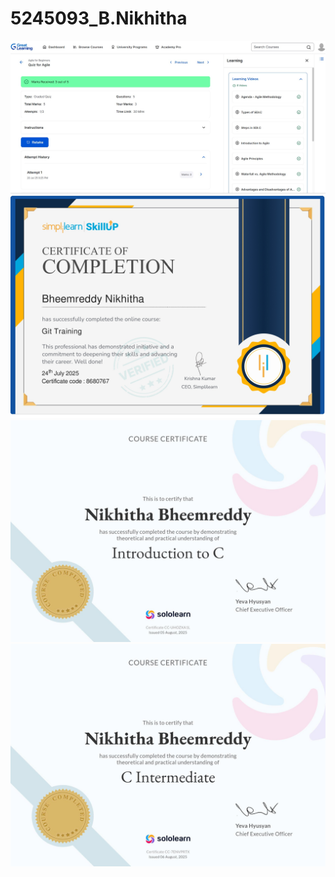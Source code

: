 # 5245093\_B.Nikhitha


<img src="https://github.com/nikhithabheemreddy/5245093_B.Nikhitha/blob/main/SDLC/Great%20Learning_course.jpg" alt="image">


<img src="https://github.com/nikhithabheemreddy/5245093_B.Nikhitha/blob/main/git/simplilearn_certificate.jpg" alt="image">

<img src="https://github.com/nikhithabheemreddy/5245093_B.Nikhitha/blob/main/sololearn_certificates/C_beginner%20.jpg" alt=image>

<img src="https://github.com/nikhithabheemreddy/5245093_B.Nikhitha/blob/main/sololearn_certificates/C_intermediate.jpg" alt="image">



